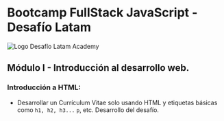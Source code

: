 # Bootcamp FullStack JavaScript - Desafío Latam

![Logo Desafío Latam Academy](https://desafiolatam.com/assets/images/home/logo-academia-ne.png)

## Módulo I - Introducción al desarrollo web.

### Introducción a HTML:

- Desarrollar un Currículum Vitae solo usando HTML y etiquetas básicas como `h1, h2, h3...` `p`, etc. Desarrollo del
  desafío.